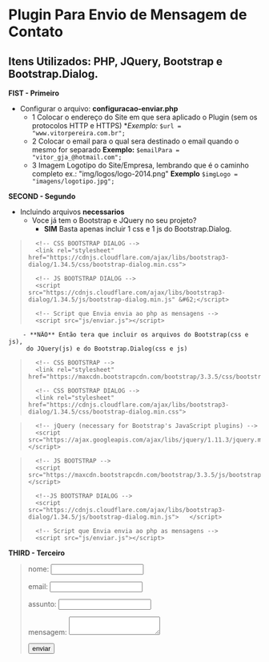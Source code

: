 # Plugin Para Envio de Mensagem de Contato
## Itens Utilizados: PHP, JQuery, Bootstrap e Bootstrap.Dialog.

**FIST - Primeiro**
- Configurar o arquivo: **configuracao-enviar.php**
	- 1 Colocar o endereço do Site em que sera aplicado o Plugin (sem os protocolos HTTP e HTTPS)
		**Exemplo:*	
		```$url = "www.vitorpereira.com.br";```
	- 2 Colocar o email para o qual sera destinado o email quando o mesmo for separado
		**Exemplo:**
		```$emailPara = "vitor_gja_@hotmail.com";```
	- 3 Imagem Logotipo do Site/Empresa, lembrando que é o caminho completo ex.: "img/logos/logo-2014.png"
		**Exemplo**
		```$imgLogo = "imagens/logotipo.jpg"; ```

**SECOND - Segundo**
- Incluindo arquivos **necessarios**
	* Voce já tem o Bootstrap e JQuery no seu projeto?
		- **SIM** Basta apenas incluir 1 css e 1 js do Bootstrap.Dialog.

> 		<!-- CSS BOOTSTRAP DIALOG -->	
> 		<link rel="stylesheet" href="https://cdnjs.cloudflare.com/ajax/libs/bootstrap3-dialog/1.34.5/css/bootstrap-dialog.min.css">
>
> 		<!-- JS BOOTSTRAP DIALOG -->	
> 		<script src="https://cdnjs.cloudflare.com/ajax/libs/bootstrap3-dialog/1.34.5/js/bootstrap-dialog.min.js" &#62;</script>
>
> 		<!-- Script que Envia envia ao php as mensagens -->
> 		<script src="js/enviar.js"></script>
>

		- **NÃO** Então tera que incluir os arquivos do Bootstrap(css e js), 
		 do JQuery(js) e do Bootstrap.Dialog(css e js)


> 		<!-- CSS BOOTSTRAP -->	
> 		<link rel="stylesheet" href="https://maxcdn.bootstrapcdn.com/bootstrap/3.3.5/css/bootstrap.min.css">	
>
> 		<!-- CSS BOOTSTRAP DIALOG -->	
> 		<link rel="stylesheet" href="https://cdnjs.cloudflare.com/ajax/libs/bootstrap3-dialog/1.34.5/css/bootstrap-dialog.min.css">	

> 		<!-- jQuery (necessary for Bootstrap's JavaScript plugins) -->	
> 		<script src="https://ajax.googleapis.com/ajax/libs/jquery/1.11.3/jquery.min.js"></script>	

> 		<!-- JS BOOTSTRAP -->
> 		<script src="https://maxcdn.bootstrapcdn.com/bootstrap/3.3.5/js/bootstrap.min.js"></script>	
>
> 		<!--JS BOOTSTRAP DIALOG -->	
>		<script src="https://cdnjs.cloudflare.com/ajax/libs/bootstrap3-dialog/1.34.5/js/bootstrap-dialog.min.js">	</script>	
>
> 		<!-- Script que Envia envia ao php as mensagens -->	
> 		<script src="js/enviar.js"></script>	
		

**THIRD - Terceiro**

  


>	nome: <input type="text" name="nome">
>
>	email: <input type="email" name="email">
>
>	assunto: <input type="text" name="assunto">
>
>	mensagem: <textarea name="mensagem"></textarea>
>
>	<button type="button" data-input="submit">enviar</button>
>
